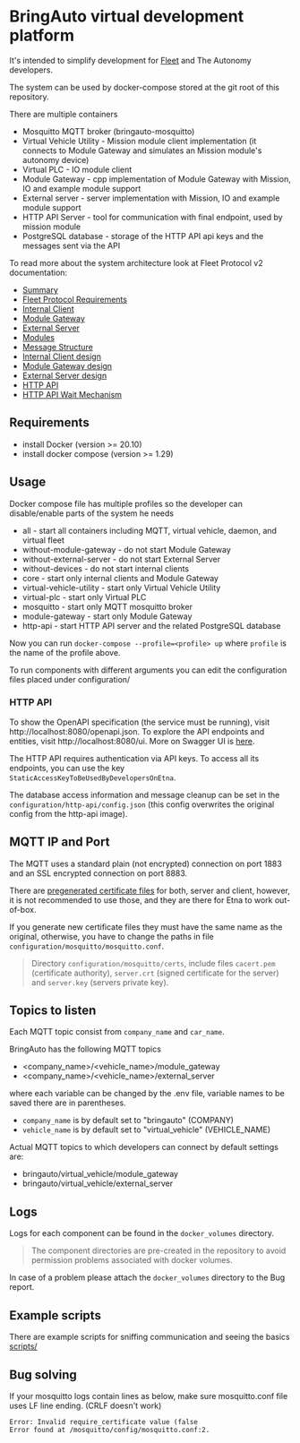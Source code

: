
# BringAuto virtual development platform

It's intended to simplify development for [Fleet] and The Autonomy developers.

The system can be used by docker-compose stored at the git root of this repository.

There are multiple containers

- Mosquitto MQTT broker (bringauto-mosquitto)
- Virtual Vehicle Utility - Mission module client implementation (it connects to Module Gateway and simulates an Mission module's autonomy device)
- Virtual PLC - IO module client
- Module Gateway - cpp implementation of Module Gateway with Mission, IO and example module support
- External server - server implementation with Mission, IO and example module support
- HTTP API Server - tool for communication with final endpoint, used by mission module
- PostgreSQL database - storage of the HTTP API api keys and the messages sent via the API

To read more about the system architecture look at Fleet Protocol v2 documentation:
- [Summary]
- [Fleet Protocol Requirements]
- [Internal Client]
- [Module Gateway]
- [External Server]
- [Modules]
- [Message Structure]
- [Internal Client design]
- [Module Gateway design]
- [External Server design]
- [HTTP API]
- [HTTP API Wait Mechanism]

## Requirements

- install Docker (version >= 20.10)
- install docker compose (version >= 1.29)

## Usage


Docker compose file has multiple profiles so the developer can disable/enable parts of the system he needs

- all - start all containers including MQTT, virtual vehicle, daemon, and virtual fleet
- without-module-gateway - do not start Module Gateway
- without-external-server - do not start External Server
- without-devices - do not start internal clients
- core - start only internal clients and Module Gateway
- virtual-vehicle-utility - start only Virtual Vehicle Utility
- virtual-plc - start only Virtual PLC
- mosquitto - start only MQTT mosquitto broker
- module-gateway - start only Module Gateway
- http-api -  start HTTP API server and the related PostgreSQL database

Now you can run `docker-compose --profile=<profile> up` where `profile` is the name of the profile above.

To run components with different arguments you can edit the configuration files placed under configuration/<component>

### HTTP API
To show the OpenAPI specification (the service must be running), visit http://localhost:8080/openapi.json. 
To explore the API endpoints and entities, visit http://localhost:8080/ui. More on Swagger UI is [here](https://swagger.io/tools/swagger-ui/).

The HTTP API requires authentication via API keys. To access all its endpoints, you can use the key `StaticAccessKeyToBeUsedByDevelopersOnEtna`.

The database access information and message cleanup can be set in the `configuration/http-api/config.json` (this config overwrites the original config from the http-api image).

## MQTT IP and Port
The MQTT uses a standard plain (not encrypted) connection on port 1883 and an SSL encrypted connection on port 8883.

There are [pregenerated certificate files] for both, server and client, however, it is not recommended to use those, and they are there for Etna to work out-of-box.

If you generate new certificate files they must have the same name as the original, otherwise, you have to change the paths in file `configuration/mosquitto/mosquitto.conf`.

> Directory `configuration/mosquitto/certs`, include files `cacert.pem` (certificate authority), `server.crt` (signed certificate for the server) and `server.key` (servers private key).

## Topics to listen

Each MQTT topic consist from `company_name` and `car_name`.

BringAuto has the following MQTT topics
- \<company_name>/\<vehicle_name>/module_gateway
- \<company_name>/\<vehicle_name>/external_server

where each variable can be changed by the .env file, variable names to be saved there are in parentheses.
- `company_name` is by default set to "bringauto" (COMPANY)
- `vehicle_name` is by default set to "virtual_vehicle" (VEHICLE_NAME)


Actual MQTT topics to which developers can connect by default settings are:
- bringauto/virtual_vehicle/module_gateway
- bringauto/virtual_vehicle/external_server


## Logs

Logs for each component can be found in the `docker_volumes` directory. 
> The component directories are pre-created in the repository to avoid permission problems associated with docker volumes.

In case of a problem please attach the `docker_volumes` directory to the Bug report.

## Example scripts

There are example scripts for sniffing communication and seeing the basics [scripts/]

## Bug solving
If your mosquitto logs contain lines as below, make sure mosquitto.conf file uses LF line ending. (CRLF doesn't work)
```
Error: Invalid require_certificate value (false
Error found at /mosquitto/config/mosquitto.conf:2.
```

[Fleet]: https://github.com/bringauto/fleet
[Google Artifacts Registry]: https://console.cloud.google.com/artifacts/docker/bringauto-infrastructure/europe-west1/virtual-platform?hl=cs&project=bringauto-infrastructure
[pregenerated certificate files]: configuration/mosquitto/certs
[scripts/]: scripts/
[Summary]: https://ref.bringautofleet.com/r/protocol/v2/2.0.1/summary
[Fleet Protocol Requirements]: https://ref.bringautofleet.com/r/protocol/v2/2.0.1/protocol-requirements
[Internal Client]: https://ref.bringautofleet.com/r/protocol/v2/2.0.1/internal-client
[Module Gateway]: https://ref.bringautofleet.com/r/protocol/v2/2.0.1/module-gateway
[External Server]: https://ref.bringautofleet.com/r/protocol/v2/2.0.1/external-server
[Modules]: https://ref.bringautofleet.com/r/protocol/v2/2.0.1/modules
[Message Structure]: https://ref.bringautofleet.com/r/protocol/v2/2.0.1/message-structure
[Internal Client design]: https://ref.bringautofleet.com/r/protocol/v2/2.0.1/internal-client-design 
[Module Gateway design]: https://ref.bringautofleet.com/r/protocol/v2/2.0.1/module-gateway-design
[External Server design]: https://ref.bringautofleet.com/r/protocol/v2/2.0.1/external-server-design
[HTTP API]: https://ref.bringautofleet.com/r/protocol/http-api/1.0.0/http-api
[HTTP API Wait Mechanism]: https://ref.bringautofleet.com/r/protocol/http-api/1.0.0/wait-mechanism
